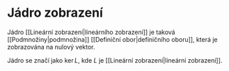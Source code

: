 # Jádro zobrazení
Jádro [[Lineární zobrazení|lineárního zobrazení]] je taková [[Podmnožiny|podmnožina]] [[Definiční obor|definičního oboru]], která je zobrazována na nulový vektor. 

Jádro se značí jako $\ker{L}$, kde $L$ je [[Lineární zobrazení|lineární zobrazení]].